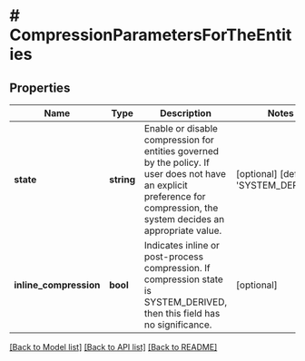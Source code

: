 # # CompressionParametersForTheEntities

## Properties

Name | Type | Description | Notes
------------ | ------------- | ------------- | -------------
**state** | **string** | Enable or disable compression for entities governed by the policy. If user does not have an explicit preference for compression, the system decides an appropriate value. | [optional] [default to 'SYSTEM_DERIVED']
**inline_compression** | **bool** | Indicates inline or post-process compression. If compression state is SYSTEM_DERIVED, then this field has no significance. | [optional]

[[Back to Model list]](../../README.md#models) [[Back to API list]](../../README.md#endpoints) [[Back to README]](../../README.md)
